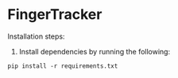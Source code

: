 # FingerTracker


Installation steps:

1. Install dependencies by running the following:
~~~
pip install -r requirements.txt
~~~


